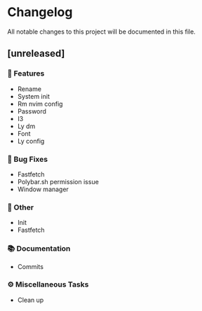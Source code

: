 # Changelog

All notable changes to this project will be documented in this file.

## [unreleased]

### 🚀 Features

- Rename
- System init
- Rm nvim config
- Password
- I3
- Ly dm
- Font
- Ly config

### 🐛 Bug Fixes

- Fastfetch
- Polybar.sh permission issue
- Window manager

### 💼 Other

- Init
- Fastfetch

### 📚 Documentation

- Commits

### ⚙️ Miscellaneous Tasks

- Clean up

<!-- generated by git-cliff -->
